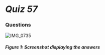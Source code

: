 # *Quiz 57*
### Questions

![IMG_0735](https://user-images.githubusercontent.com/105724334/232354509-a37060ad-21f4-41f2-b06c-aaefa613d645.jpeg)
##### Figure 1: Screenshot displaying the answers
